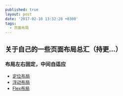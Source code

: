 ```yaml
---
published: true
layout: post
date: '2017-02-10 13:32:20 +0300'
tags:
  - 页面布局
---
```

## 关于自己的一些页面布局总汇（持更...）

### 布局左右固定，中间自适应
- [定位布局](https://sl17.github.io/layout/demo1.html)
- [浮动布局](https://sl17.github.io/layout/demo2.html)
- [Flex布局](https://sl17.github.io/layout/demo3.html)
